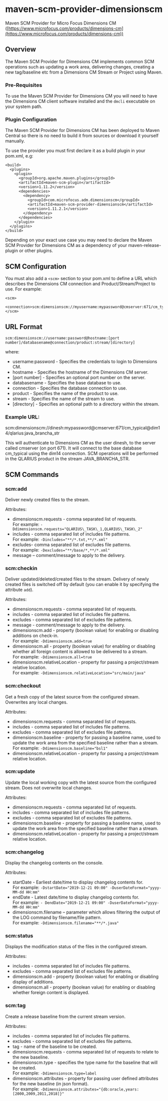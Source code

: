 # maven-scm-provider-dimensionscm
Maven SCM Provider for Micro Focus Dimensions CM ([https://www.microfocus.com/products/dimensions-cm](https://www.microfocus.com/products/dimensions-cm))

## Overview

The Maven SCM Provider for Dimensions CM implements common SCM operations such as updating a work area, delivering changes, creating a new tag/baseline etc from a Dimensions CM Stream or Project using Maven.

### Pre-Requisites

To use the Maven SCM Provider for Dimensions CM you will need to have the Dimensions CM client software installed and the `dmcli` executable on your system path.

### Plugin Configuration

The Maven SCM Provider for Dimensions CM has been deployed to Maven Central so there is no need to build it from sources or download it yourself manually.  

To use the provider you must first declare it as a build plugin in your pom.xml, e.g:

    <build>
      <plugins>
        <plugin>
          <groupId>org.apache.maven.plugins</groupId>
          <artifactId>maven-scm-plugin</artifactId>
          <version>1.11.2</version>
          <dependencies>
            <dependency>
              <groupId>com.microfocus.adm.dimensionscm</groupId>
              <artifactId>maven-scm-provider-dimensionscm</artifactId>
              <version>1.11.2.1</version>
            </dependency>
          </dependencies>
        </plugin>
      </plugins>
    </build>

Depending on your exact use case you may need to declare the Maven SCM Provider for Dimensions CM as a dependency of your maven-release-plugin or other plugins.

## SCM Configuration

You must also add a `<scm>` section to your pom.xml to define a URL which describes the Dimensions CM connection and Product/Stream/Project to use.  For example:

    <scm>
      <connection>scm:dimensionscm://myusername:mypassword@cmserver:671/cm_typical@dim14/qlarius:java_brancha_str</connection>
    </scm>
 

## URL Format


`scm:dimensionscm://username:password@hostname:[port number]/databasename@connection/product:stream/[directory]`

where:

- username:password - Specifies the credentials to login to Dimensions CM.
- hostname - Specifies the hostname of the Dimensions CM server.
- [port number] - Specifies an optional port number on the server.
- databasename - Specifies the base database to use.
- connection - Specifies the database connection to use.
- product - Specifies the name of the product to use.
- stream - Specifies the name of the stream to use.
- [directory] - Specifies an optional path to a directory within the stream.

### Example URL:

scm:dimensionscm://dinesh:mypassword@cmserver:671/cm\_typical@dim14/qlarius:java\_brancha\_str

This will authenticate to Dimensions CM as the user dinesh, to the server called cmserver (on port 671).  It will connect to the base database cm\_typical using the dim14 connection.  SCM operations will be performed in the QLARIUS product in the stream JAVA\_BRANCHA\_STR.

## SCM Commands

### scm:add 
Deliver newly created files to the stream.

Attributes:   

- dimensionscm.requests - comma separated list of requests.  
	For example: `-Ddimensionscm.requests="QLARIUS\_TASK\_1,QLARIUS\_TASK\_2"`
- includes - comma separated list of includes file patterns.  
    For example: `-Dincludes="**/*.txt,**/*.xml"`
- excludes- comma separated list of excludes file patterns.  
    For example: `-Dexcludes="**/base/*,**/*.xml"`
- message – comment/message to apply to the delivery.

### scm:checkin 
Deliver updated/deleted/created files to the stream. Delivery of newly created files is switched off by default (you can enable it by specifying the attribute `add`).  

Attributes:

- dimensionscm.requests - comma separated list of requests.
- includes - comma separated list of includes file patterns.
- excludes - comma separated list of excludes file patterns.
- message - comment/message to apply to the delivery.
- dimensionscm.add - property (boolean value) for enabling or disabling additions on check-in.  
    For example: `-Ddimensionscm.add=true`
- dimensionscm.all - property (boolean value) for enabling or disabling whether all foreign content is allowed to be delivered to a stream.  
    For example: `-Ddimensionscm.all=true`
- dimensionscm.relativeLocation - property for passing a project/stream relative location.  
    For example: `-Ddimensionscm.relativeLocation="src/main/java"`

### scm:checkout
Get a fresh copy of the latest source from the configured stream. Overwrites any local changes.

Attributes:

- dimensionscm.requests - comma separated list of requests.
- includes - comma separated list of includes file patterns.
- excludes - comma separated list of excludes file patterns.
- dimensionscm.baseline - property for passing a baseline name, used to update the work area from the specified baseline rather than a stream.  
    For example: `-Ddimensionscm.baseline="bsl1"`
- dimensionscm.relativeLocation - property for passing a project/stream relative location.

### scm:update
Update the local working copy with the latest source from the configured stream.
Does not overwrite local changes.

Attributes:

- dimensionscm.requests - comma separated list of requests.
- includes - comma separated list of includes file patterns.
- excludes - comma separated list of excludes file patterns.
- dimensionscm.baseline - property for passing a baseline name, used to update the work area from the specified baseline rather than a stream.
- dimensionscm.relativeLocation - property for passing a project/stream relative location.

### scm:changelog
Display the changelog contents on the console.

Attributes:

- startDate - Earliest date/time to display changelog contents for.  
    For example: `-DstartDate="2019-12-21 09:00" -DuserDateFormat="yyyy-MM-dd HH:mm"`
- endDate  - Latest date/time to display changelog contents for.  
    For example: `- DendDate="2019-12-21 09:00" -DuserDateFormat="yyyy-MM-dd HH:mm"`
- dimensionscm.filename – parameter which allows filtering the output of the LOG command by filename/file pattern.  
    For example: `-Ddimensionscm.filename="**/*.java"`

### scm:status
Displays the modification status of the files in the configured stream.

Attributes:

- includes - comma separated list of includes file patterns.
- excludes - comma separated list of excludes file patterns.
- dimensionscm.add - property (boolean value) for enabling or disabling display of additions.
- dimensionscm.all - property (boolean value) for enabling or disabling whether foreign content is displayed.

### scm:tag
Create a release baseline from the current stream version.

Attributes:

- includes - comma separated list of includes file patterns.
- excludes - comma separated list of excludes file patterns.
- tag - name of the baseline to be created.
- dimensionscm.requests - comma separated list of requests to relate to the new baseline.
- dimensionscm.type - specifies the type name for the baseline that will be created.  
    For example: `-Ddimensionscm.type=label`
- dimensionscm.attributes - property for passing user defined attributes for the new baseline (in json format).  
    For example: `-Ddimensionscm.attributes="{db:oracle,years:[2000,2009,2011,2018]}"`